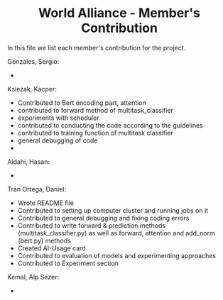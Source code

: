 <div align="center">
<h1> World Alliance - Member's Contribution</h1>
</div>

In this file we list each member's contribution for the project.

Gonzales, Sergio:

* 
Ksiezak, Kacper:

* Contributed to Bert encoding part, attention 
* contributed to forward method of multitask_classifier
* experiments with scheduler
* contributed to conducting the code according to the guidelines
* contributed to training function of multitask classifier 
* general debugging of code
*    

Aldahi, Hasan:

*

Tran Ortega, Daniel:

* Wrote README file
* Contributed to setting up computer cluster and running jobs on it
* Contributed to general debugging and fixing coding errors
* Contributed to write forward & prediction methods (multitask_classifier.py) as well as forward,  attention and add_norm (bert.py) methods
* Created AI-Usage card
* Contributed to evaluation of models and experimenting approaches
* Contributed to Experiment section


Kemal, Alp Sezer:

* 
